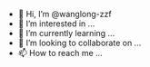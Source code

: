 - 👋 Hi, I’m @wanglong-zzf
- 👀 I’m interested in ...
- 🌱 I’m currently learning ...
- 💞️ I’m looking to collaborate on ...
- 📫 How to reach me ...

<!---
wanglong-zzf/wanglong-zzf is a ✨ special ✨ repository because its `README.md` (this file) appears on your GitHub profile.
You can click the Preview link to take a look at your changes.
--->
